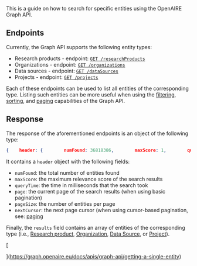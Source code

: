 This is a guide on how to search for specific entities using the OpenAIRE Graph API.

## Endpoints[​](https://graph.openaire.eu/docs/apis/graph-api/searching-entities/#endpoints "Direct link to heading")

Currently, the Graph API supports the following entity types:

- Research products - endpoint: [`GET /researchProducts`](https://api.openaire.eu/graph/v1/researchProducts)
- Organizations - endpoint: [`GET /organizations`](https://api.openaire.eu/graph/v1/organizations)
- Data sources - endpoint: [`GET /dataSources`](https://api.openaire.eu/graph/v1/dataSources)
- Projects - endpoint: [`GET /projects`](https://api.openaire.eu/graph/v1/projects)

Each of these endpoints can be used to list all entities of the corresponding type. Listing such entities can be more useful when using the [filtering](https://graph.openaire.eu/docs/apis/graph-api/searching-entities/filtering-search-results), [sorting](https://graph.openaire.eu/docs/apis/graph-api/searching-entities/sorting-and-paging#sorting), and [paging](https://graph.openaire.eu/docs/apis/graph-api/searching-entities/sorting-and-paging#paging) capabilities of the Graph API.

## Response[​](https://graph.openaire.eu/docs/apis/graph-api/searching-entities/#response "Direct link to heading")

The response of the aforementioned endpoints is an object of the following type:

```json
{    header: {        numFound: 36818386,        maxScore: 1,        queryTime: 21,        page: 1,        pageSize: 10    },    results: [        ...    ]}
```

It contains a `header` object with the following fields:

- `numFound`: the total number of entities found
- `maxScore`: the maximum relevance score of the search results
- `queryTime`: the time in milliseconds that the search took
- `page`: the current page of the search results (when using basic pagination)
- `pageSize`: the number of entities per page
- `nextCursor`: the next page cursor (when using cursor-based pagination, see: [paging](https://graph.openaire.eu/docs/apis/graph-api/searching-entities/sorting-and-paging#paging)

Finally, the `results` field contains an array of entities of the corresponding type (i.e., [Research product](https://graph.openaire.eu/docs/data-model/entities/research-product), [Organization](https://graph.openaire.eu/docs/data-model/entities/organization), [Data Source](https://graph.openaire.eu/docs/data-model/entities/data-source), or [Project](https://graph.openaire.eu/docs/data-model/entities/project)).

[

](https://graph.openaire.eu/docs/apis/graph-api/getting-a-single-entity)